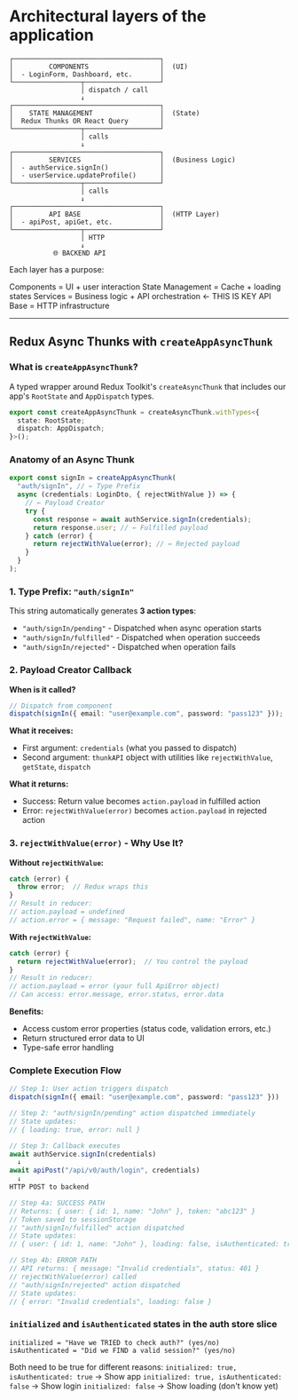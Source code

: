 # Architectural layers of the application

```
┌─────────────────────────────────────┐
│         COMPONENTS                  │  (UI)
│  - LoginForm, Dashboard, etc.       │
└─────────────────┬───────────────────┘
                  │ dispatch / call
                  ↓
┌─────────────────────────────────────┐
│    STATE MANAGEMENT                 │  (State)
│  Redux Thunks OR React Query        │
└─────────────────┬───────────────────┘
                  │ calls
                  ↓
┌─────────────────────────────────────┐
│         SERVICES                    │  (Business Logic)
│  - authService.signIn()             │
│  - userService.updateProfile()      │
└─────────────────┬───────────────────┘
                  │ calls
                  ↓
┌─────────────────────────────────────┐
│         API BASE                    │  (HTTP Layer)
│  - apiPost, apiGet, etc.            │
└─────────────────┬───────────────────┘
                  │ HTTP
                  ↓
           🌐 BACKEND API
```

Each layer has a purpose:

Components = UI + user interaction
State Management = Cache + loading states
Services = Business logic + API orchestration ← THIS IS KEY
API Base = HTTP infrastructure

---

## Redux Async Thunks with `createAppAsyncThunk`

### What is `createAppAsyncThunk`?

A typed wrapper around Redux Toolkit's `createAsyncThunk` that includes our app's `RootState` and `AppDispatch` types.

```typescript
export const createAppAsyncThunk = createAsyncThunk.withTypes<{
  state: RootState;
  dispatch: AppDispatch;
}>();
```

### Anatomy of an Async Thunk

```typescript
export const signIn = createAppAsyncThunk(
  "auth/signIn", // ← Type Prefix
  async (credentials: LoginDto, { rejectWithValue }) => {
    // ← Payload Creator
    try {
      const response = await authService.signIn(credentials);
      return response.user; // ← Fulfilled payload
    } catch (error) {
      return rejectWithValue(error); // ← Rejected payload
    }
  }
);
```

### 1. Type Prefix: `"auth/signIn"`

This string automatically generates **3 action types**:

- `"auth/signIn/pending"` - Dispatched when async operation starts
- `"auth/signIn/fulfilled"` - Dispatched when operation succeeds
- `"auth/signIn/rejected"` - Dispatched when operation fails

### 2. Payload Creator Callback

**When is it called?**

```typescript
// Dispatch from component
dispatch(signIn({ email: "user@example.com", password: "pass123" }));
```

**What it receives:**

- First argument: `credentials` (what you passed to dispatch)
- Second argument: `thunkAPI` object with utilities like `rejectWithValue`, `getState`, `dispatch`

**What it returns:**

- Success: Return value becomes `action.payload` in fulfilled action
- Error: `rejectWithValue(error)` becomes `action.payload` in rejected action

### 3. `rejectWithValue(error)` - Why Use It?

**Without `rejectWithValue`:**

```typescript
catch (error) {
  throw error;  // Redux wraps this
}
// Result in reducer:
// action.payload = undefined
// action.error = { message: "Request failed", name: "Error" }
```

**With `rejectWithValue`:**

```typescript
catch (error) {
  return rejectWithValue(error);  // You control the payload
}
// Result in reducer:
// action.payload = error (your full ApiError object)
// Can access: error.message, error.status, error.data
```

**Benefits:**

- Access custom error properties (status code, validation errors, etc.)
- Return structured error data to UI
- Type-safe error handling

### Complete Execution Flow

```typescript
// Step 1: User action triggers dispatch
dispatch(signIn({ email: "user@example.com", password: "pass123" }))

// Step 2: "auth/signIn/pending" action dispatched immediately
// State updates:
// { loading: true, error: null }

// Step 3: Callback executes
await authService.signIn(credentials)
  ↓
await apiPost("/api/v0/auth/login", credentials)
  ↓
HTTP POST to backend

// Step 4a: SUCCESS PATH
// Returns: { user: { id: 1, name: "John" }, token: "abc123" }
// Token saved to sessionStorage
// "auth/signIn/fulfilled" action dispatched
// State updates:
// { user: { id: 1, name: "John" }, loading: false, isAuthenticated: true }

// Step 4b: ERROR PATH
// API returns: { message: "Invalid credentials", status: 401 }
// rejectWithValue(error) called
// "auth/signIn/rejected" action dispatched
// State updates:
// { error: "Invalid credentials", loading: false }
```

### `initialized` and `isAuthenticated` states in the auth store slice

```
initialized = "Have we TRIED to check auth?" (yes/no)
isAuthenticated = "Did we FIND a valid session?" (yes/no)
```

Both need to be true for different reasons:
`initialized: true, isAuthenticated: true` → Show app
`initialized: true, isAuthenticated: false` → Show login
`initialized: false` → Show loading (don't know yet)

